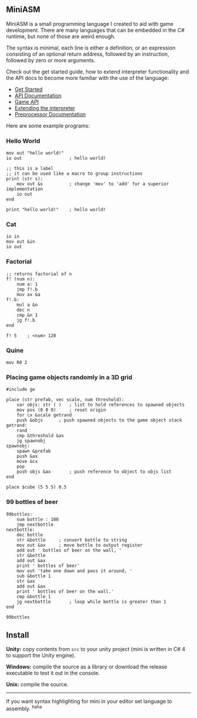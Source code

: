 ## MiniASM

MiniASM is a small programming language I created to aid with game development. There are many languages that can be embedded in the C# runtime, but none of those are weird enough.

The syntax is minimal, each line is either a definition, or an expression consisting of an optional return address, followed by an instruction, followed by zero or more arguments.

Check out the get started guide, how to extend interpreter functionality and the API docs to become more familiar with the use of the language:

- [Get Started](docs/GetStarted.md)
- [API Documentation](docs/APIDoc.md)
- [Game API](docs/GameAPI.md)
- [Extending the interpreter](docs/ExtendingTheInterpreter.md)
- [Preprocessor Documentation](docs/Preprocessor.md)

Here are some example programs:

### Hello World

```assembly
mov out "hello world!"
io out					; hello world!
```

```assembly
;; this is a label
;; it can be used like a macro to group instructions
print (str s):
	mov out &s			; change 'mov' to 'add' for a superior implementation
	io out
end

print "hello world!"	; hello world!
```

### Cat

```assembly
io in
mov out &in
io out
```

### Factorial

```assembly
;; returns factorial of n
f! (num n):
	num a: 1
	jmp f!.b
	mov ax &a
f!.b:
	mul a &n
	dec n
	cmp &n 1
	jg f!.b
end

f! 5	; <num> 120
```

### Quine

```assembly
mov R0 2
```

### Placing game objects randomly in a 3D grid

```assembly
#include go

place (str prefab, vec scale, num threshold):
	var objs: str ( )	; list to hold references to spawned objects
	mov pos (0 0 0)		; reset origin
	for cx &scale getrand
	push &objs		; push spawned objects to the game object stack
getrand:
	rand
	cmp &threshold &ax
	jg spawnobj
spawnobj:
	spawn &prefab
	push &ax
	move &cx
	pop
	push objs &ax		; push reference to object to objs list
end

place $cube (5 5 5) 0.5
```
### 99 bottles of beer

```assembly
99bottles:
	num bottle : 100
	jmp nextbottle
nextbottle:
	dec bottle
	str &bottle		; convert bottle to string
	mov out &ax		; move bottle to output register
	add out ' bottles of beer on the wall, '
	str &bottle
	add out &ax
	print ' bottles of beer'
	mov out 'take one down and pass it around, '
    sub &bottle 1
	str &ax
	add out &ax
	print ' bottles of beer on the wall.'
	cmp &bottle 1
	jg nextbottle		; loop while bottle is greater than 1
end

99bottles
```

## Install

**Unity:** copy contents from `src` to your unity project (mini is written in C# 4 to support the Unity engine).

**Windows:** compile the source as a library or download the release executable to test it out in the console.

**Unix:** compile the source.

---

If you want syntax highlighting for mini in your editor set language to assembly. <sup>haha</sup>
